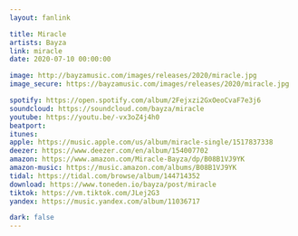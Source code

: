 ```yaml
---
layout: fanlink

title: Miracle
artists: Bayza
link: miracle
date: 2020-07-10 00:00:00

image: http://bayzamusic.com/images/releases/2020/miracle.jpg
image_secure: https://bayzamusic.com/images/releases/2020/miracle.jpg

spotify: https://open.spotify.com/album/2Fejxzi2GxOeoCvaF7e3j6
soundcloud: https://soundcloud.com/bayza/miracle
youtube: https://youtu.be/-vx3oZ4j4h0
beatport: 
itunes: 
apple: https://music.apple.com/us/album/miracle-single/1517837338
deezer: https://www.deezer.com/en/album/154007702
amazon: https://www.amazon.com/Miracle-Bayza/dp/B08B1VJ9YK
amazon-music: https://music.amazon.com/albums/B08B1VJ9YK
tidal: https://tidal.com/browse/album/144714352
download: https://www.toneden.io/bayza/post/miracle
tiktok: https://vm.tiktok.com/JLej2G3
yandex: https://music.yandex.com/album/11036717

dark: false
---
```

